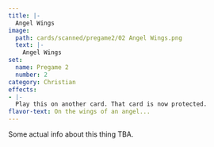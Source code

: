 ```yaml
---
title: |-
  Angel Wings
image: 
  path: cards/scanned/pregame2/02 Angel Wings.png
  text: |-
    Angel Wings
set:
  name: Pregame 2
  number: 2
category: Christian
effects: 
- |-
  Play this on another card. That card is now protected.
flavor-text: On the wings of an angel...
---
```

Some actual info about this thing TBA.

